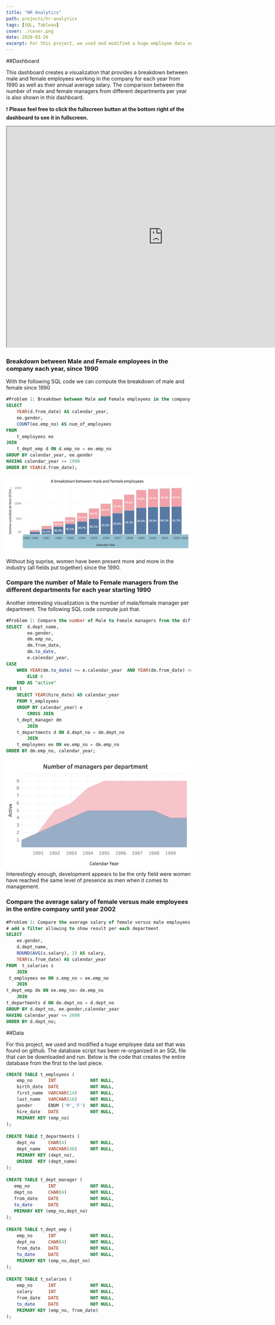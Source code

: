 ```yaml
---
title: "HR Analytics"
path: projects/hr-analytics
tags: [SQL, Tableau]
cover: ./cover.png
date: 2020-03-26
excerpt: For this project, we used and modified a huge employee data set that was found on github. The dashboard creates a visualization that provides a breakdown between male and female employees working in the company for each year from 1990 as well as their annual average salary. Furthermore, Comparison between the number of male and female managers from different departments per year is also shown in this dashboard.
---
```

##Dashboard

This dashboard creates a visualization that provides a breakdown between male and female employees working in the company for each year from 1990 as well as their annual average salary. The comparison between the number of male and female managers from different departments per year is also shown in this dashboard.

❗ **Please feel free to click the fullscreen button at the bottom right of the dashboard to see it in fullscreen.**
<iframe src="https://public.tableau.com/views/Employees_16162571419100/Dashboard1?:showVizHome=no&:embed=true" width="850" height="600" allowfullscreen="true"></iframe> 

### Breakdown between Male and Female employees in the company each year, since 1990
With the following SQL code we can compute the breakdown of male and female since 1990
```sql
#Problem 1: Breakdown between Male and Female employees in the company each year, since 1990
SELECT  
	YEAR(d.from_date) AS calendar_year,
    ee.gender,
    COUNT(ee.emp_no) AS num_of_employees
FROM
	t_employees ee
JOIN 
	t_dept_emp d ON d.emp_no = ee.emp_no
GROUP BY calendar_year, ee.gender
HAVING calendar_year >= 1990
ORDER BY YEAR(d.from_date);
```

<img src="men_women_breakdown.png">

Without big suprise, women have been present more and more in the industry (all fields put together) since the 1990.

### Compare the number of Male to Female managers from the different departments for each year starting 1990
Another interesting visualization is the number of male/female manager per department. The following SQL code compute just that.
```sql
#Problem 2: Compare the number of Male to Female managers from the different departments for each year starting 1990
SELECT  d.dept_name,
		ee.gender,
        dm.emp_no,
        dm.from_date,
        dm.to_date,
        e.calendar_year,
CASE 
	WHEN YEAR(dm.to_date) >= e.calendar_year  AND YEAR(dm.from_date) <= e.calendar_year THEN 1
		ELSE 0
	END AS "active"	
FROM (
	SELECT YEAR(hire_date) AS calendar_year
	FROM t_employees
    GROUP BY calendar_year) e
		CROSS JOIN
	t_dept_manager dm
		JOIN
	t_departments d ON d.dept_no = dm.dept_no
		JOIN
	t_employees ee ON ee.emp_no = dm.emp_no
ORDER BY dm.emp_no, calendar_year;
```
<img src="number_managers.png">
Interestingly enough, development appears to be the only field were women have reached the same level of presence as men when it comes to management.

### Compare the average salary of female versus male employees in the entire company until year 2002
```sql
#Problem 3: Compare the average salary of female versus male employees in the entire company until year 2002
# add a filter allowing to show result per each department
SELECT 
	ee.gender,
    d.dept_name,
	ROUND(AVG(s.salary), 2) AS salary,
    YEAR(s.from_date) AS calendar_year
FROM  t_salaries s
	JOIN
 t_employees ee ON s.emp_no = ee.emp_no 
	JOIN
t_dept_emp de ON ee.emp_no= de.emp_no
	JOIN
t_departments d ON de.dept_no = d.dept_no
GROUP BY d.dept_no, ee.gender,calendar_year
HAVING calendar_year <= 2000
ORDER BY d.dept_no;
```

<!-- Furthermore, an SQL stored procedure was created to allow you to obtain the average male and female salary per department within a certain salary range (excluding those who earned less than $50,000  and not greater than  $90,000). 

-code problem 4-

Lastly, using the  filter allows you to see categorized results by department. -->

##Data

For this project, we used and modified a huge employee data set that was found on github. The database script has been re-organized in an SQL file that can be downloaded and run. Below is the code that creates the entire database from the first to the last piece. 

```sql
CREATE TABLE t_employees (
    emp_no      INT		        NOT NULL,
    birth_date  DATE            NOT NULL,
    first_name  VARCHAR(14)     NOT NULL,
    last_name   VARCHAR(16)     NOT NULL,
    gender      ENUM ('M','F')  NOT NULL,    
    hire_date   DATE            NOT NULL,
    PRIMARY KEY (emp_no)
);

CREATE TABLE t_departments (
    dept_no     CHAR(4)         NOT NULL,
    dept_name   VARCHAR(40)     NOT NULL,
    PRIMARY KEY (dept_no),
    UNIQUE  KEY (dept_name)
);

CREATE TABLE t_dept_manager (
   emp_no       INT             NOT NULL,
   dept_no      CHAR(4)         NOT NULL,
   from_date    DATE            NOT NULL,
   to_date      DATE            NOT NULL,
   PRIMARY KEY (emp_no,dept_no)
); 

CREATE TABLE t_dept_emp (
    emp_no      INT             NOT NULL,
    dept_no     CHAR(4)         NOT NULL,
    from_date   DATE            NOT NULL,
    to_date     DATE            NOT NULL,
    PRIMARY KEY (emp_no,dept_no)
);

CREATE TABLE t_salaries (
    emp_no      INT             NOT NULL,
    salary      INT             NOT NULL,
    from_date   DATE            NOT NULL,
    to_date     DATE            NOT NULL,
    PRIMARY KEY (emp_no, from_date)
);
```

<!-- Here are the following columns in the employee database with the respective schema. -->
